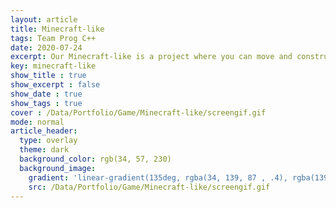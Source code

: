 ```yaml
---
layout: article
title: Minecraft-like
tags: Team Prog C++
date: 2020-07-24
excerpt: Our Minecraft-like is a project where you can move and construct inside an infinite generated world.
key: minecraft-like
show_title : true
show_excerpt : false
show_date : true
show_tags : true
cover : /Data/Portfolio/Game/Minecraft-like/screengif.gif
mode: normal
article_header:
  type: overlay
  theme: dark
  background_color: rgb(34, 57, 230)
  background_image: 
    gradient: 'linear-gradient(135deg, rgba(34, 139, 87 , .4), rgba(139, 34, 139, .4))'
    src: /Data/Portfolio/Game/Minecraft-like/screengif.gif
---
```

